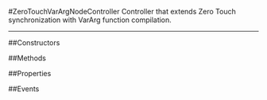 #ZeroTouchVarArgNodeController
  Controller that extends Zero Touch synchronization with VarArg function compilation. 

---
##Constructors 


##Methods  













##Properties  







##Events  


